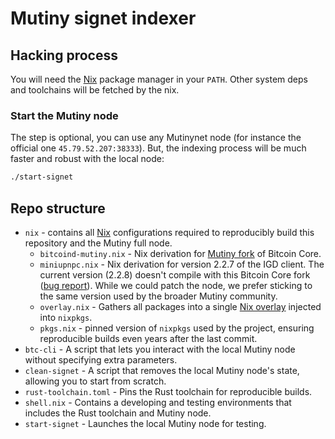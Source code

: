 # Mutiny signet indexer

## Hacking process

You will need the [Nix](nixos.org) package manager in your `PATH`. Other system deps and toolchains will be fetched by the nix.

### Start the Mutiny node

The step is optional, you can use any Mutinynet node (for instance the official one `45.79.52.207:38333`). But, the indexing process will be much faster and robust with the local node:

``` bash
./start-signet
```

## Repo structure

- `nix` - contains all [Nix](nixos.org) configurations required to reproducibly build this repository and the Mutiny full node.
    * `bitcoind-mutiny.nix` - Nix derivation for [Mutiny fork](https://github.com/benthecarman/bitcoin/releases) of Bitcoin Core.
    * `miniupnpc.nix` - Nix derivation for version 2.2.7 of the IGD client. The current version (2.2.8) doesn't compile with this Bitcoin Core fork ([bug report](https://bugs.gentoo.org/934821)). While we could patch the node, we prefer sticking to the same version used by the broader Mutiny community. 
    * `overlay.nix` - Gathers all packages into a single [Nix overlay](https://nixos.wiki/wiki/Overlays) injected into `nixpkgs`.
    * `pkgs.nix` - pinned version of `nixpkgs` used by the project, ensuring reproducible builds even years after the last commit.
- `btc-cli` - A script that lets you interact with the local Mutiny node without specifying extra parameters.
- `clean-signet` - A script that removes the local Mutiny node's state, allowing you to start from scratch.
- `rust-toolchain.toml` - Pins the Rust toolchain for reproducible builds.
- `shell.nix` - Contains a developing and testing environments that includes the Rust toolchain and Mutiny node.
- `start-signet` - Launches the local Mutiny node for testing.
